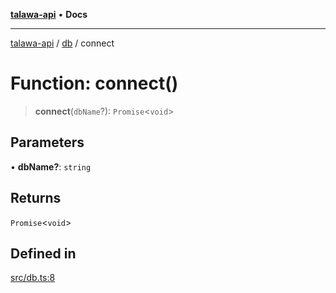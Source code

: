 [**talawa-api**](../../README.md) • **Docs**

***

[talawa-api](../../modules.md) / [db](../README.md) / connect

# Function: connect()

> **connect**(`dbName`?): `Promise`\<`void`\>

## Parameters

• **dbName?**: `string`

## Returns

`Promise`\<`void`\>

## Defined in

[src/db.ts:8](https://github.com/PalisadoesFoundation/talawa-api/blob/3bacbf38707ebd3e3e5f1bc5b4cc7aa3b2adc169/src/db.ts#L8)
